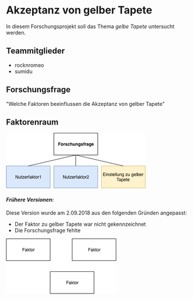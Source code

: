 # Akzeptanz von gelber Tapete
In diesem Forschungsprojekt soll das Thema _gelbe Tapete_ untersucht werden.
## Teammitglieder
* rocknromeo
* sumidu
## Forschungsfrage
"Welche Faktoren beeinflussen die Akzeptanz von gelber Tapete"

## Faktorenraum
![tooltip](Faktorenraum2.png)

#### _Frühere Versionen:_

Diese Version wurde am 2.09.2018 aus den folgenden Gründen angepasst: 
* Der Faktor zu gelber Tapete war nicht gekennzeichnet
* Die Forschungsfrage fehlte

![tooltip](githubfiles/Faktorenraum.png)
